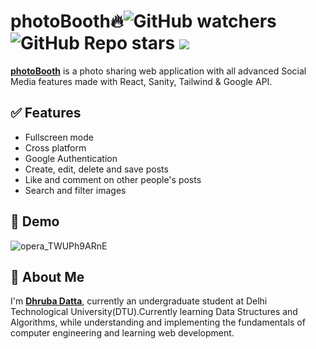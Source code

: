 
# photoBooth🔥![GitHub watchers](https://img.shields.io/github/watchers/dhruba-datta/photoBooth?style=social) ![GitHub Repo stars](https://img.shields.io/github/stars/dhruba-datta/photoBooth?style=social) ![](https://visitor-badge.glitch.me/badge?page_id=dhruba-datta.dhruba-datta/photoBooth")


**[photoBooth](https://phootobooth.netlify.app)** is a photo sharing web application with all advanced Social Media features made with React, Sanity, Tailwind & Google API.


## ✅ Features

- Fullscreen mode
- Cross platform
- Google Authentication
- Create, edit, delete and save posts
- Like and comment on other people's posts
- Search and filter images
## 🐣 Demo

![opera_TWUPh9ARnE](https://user-images.githubusercontent.com/74358627/151503783-2b84b7dc-b2d0-4c44-9b91-bddaf16518e6.jpg)

## 🚀 About Me
I'm **[Dhruba Datta](https://dhruba-datta.netlify.app)**, currently an undergraduate student at Delhi Technological University(DTU).Currently learning Data Structures and Algorithms, while understanding and implementing the fundamentals of computer engineering and learning web development.

